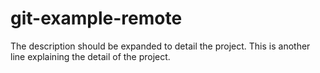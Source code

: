 # git-example-remote

The description should be expanded to detail the project.
This is another line explaining the detail of the project.
